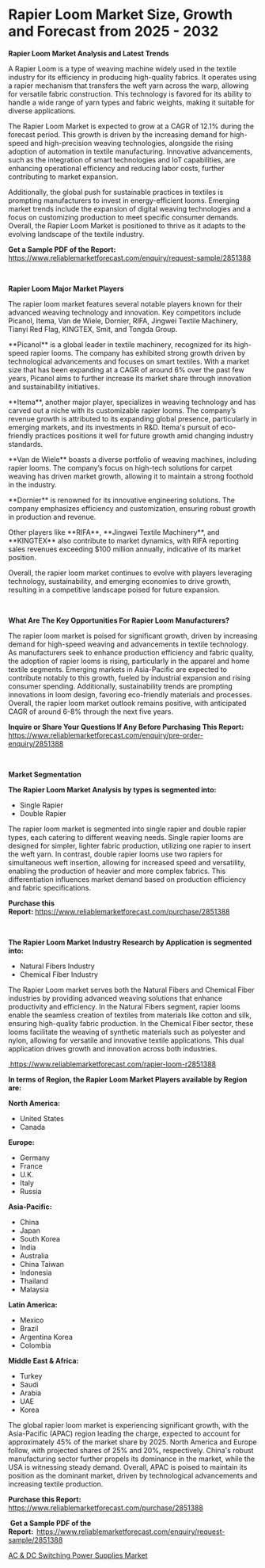<p><h1>Rapier Loom Market Size, Growth and Forecast from 2025 - 2032</h1></p><p><strong>Rapier Loom Market Analysis and Latest Trends</strong></p>
<p><p>A Rapier Loom is a type of weaving machine widely used in the textile industry for its efficiency in producing high-quality fabrics. It operates using a rapier mechanism that transfers the weft yarn across the warp, allowing for versatile fabric construction. This technology is favored for its ability to handle a wide range of yarn types and fabric weights, making it suitable for diverse applications.</p><p>The Rapier Loom Market is expected to grow at a CAGR of 12.1% during the forecast period. This growth is driven by the increasing demand for high-speed and high-precision weaving technologies, alongside the rising adoption of automation in textile manufacturing. Innovative advancements, such as the integration of smart technologies and IoT capabilities, are enhancing operational efficiency and reducing labor costs, further contributing to market expansion.</p><p>Additionally, the global push for sustainable practices in textiles is prompting manufacturers to invest in energy-efficient looms. Emerging market trends include the expansion of digital weaving technologies and a focus on customizing production to meet specific consumer demands. Overall, the Rapier Loom Market is positioned to thrive as it adapts to the evolving landscape of the textile industry.</p></p>
<p><strong>Get a Sample PDF of the Report:&nbsp;</strong> <a href="https://www.reliablemarketforecast.com/enquiry/request-sample/2851388?utm_campaign=3352&utm_medium=2&utm_source=Github&utm_content=ia&utm_term=11032025&utm_id=rapier-loom">https://www.reliablemarketforecast.com/enquiry/request-sample/2851388</a></p>
<p>&nbsp;</p>
<p><strong>Rapier Loom Major Market Players</strong></p>
<p><p>The rapier loom market features several notable players known for their advanced weaving technology and innovation. Key competitors include Picanol, Itema, Van de Wiele, Dornier, RIFA, Jingwei Textile Machinery, Tianyi Red Flag, KINGTEX, Smit, and Tongda Group.</p><p>**Picanol** is a global leader in textile machinery, recognized for its high-speed rapier looms. The company has exhibited strong growth driven by technological advancements and focuses on smart textiles. With a market size that has been expanding at a CAGR of around 6% over the past few years, Picanol aims to further increase its market share through innovation and sustainability initiatives.</p><p>**Itema**, another major player, specializes in weaving technology and has carved out a niche with its customizable rapier looms. The company’s revenue growth is attributed to its expanding global presence, particularly in emerging markets, and its investments in R&D. Itema's pursuit of eco-friendly practices positions it well for future growth amid changing industry standards.</p><p>**Van de Wiele** boasts a diverse portfolio of weaving machines, including rapier looms. The company’s focus on high-tech solutions for carpet weaving has driven market growth, allowing it to maintain a strong foothold in the industry. </p><p>**Dornier** is renowned for its innovative engineering solutions. The company emphasizes efficiency and customization, ensuring robust growth in production and revenue.</p><p>Other players like **RIFA**, **Jingwei Textile Machinery**, and **KINGTEX** also contribute to market dynamics, with RIFA reporting sales revenues exceeding $100 million annually, indicative of its market position.</p><p>Overall, the rapier loom market continues to evolve with players leveraging technology, sustainability, and emerging economies to drive growth, resulting in a competitive landscape poised for future expansion.</p></p>
<p>&nbsp;</p>
<p><strong>What Are The Key Opportunities For Rapier Loom Manufacturers?</strong></p>
<p><p>The rapier loom market is poised for significant growth, driven by increasing demand for high-speed weaving and advancements in textile technology. As manufacturers seek to enhance production efficiency and fabric quality, the adoption of rapier looms is rising, particularly in the apparel and home textile segments. Emerging markets in Asia-Pacific are expected to contribute notably to this growth, fueled by industrial expansion and rising consumer spending. Additionally, sustainability trends are prompting innovations in loom design, favoring eco-friendly materials and processes. Overall, the rapier loom market outlook remains positive, with anticipated CAGR of around 6-8% through the next five years.</p></p>
<p><strong>Inquire or Share Your Questions If Any Before Purchasing This Report:</strong> <a href="https://www.reliablemarketforecast.com/enquiry/pre-order-enquiry/2851388?utm_campaign=3352&utm_medium=2&utm_source=Github&utm_content=ia&utm_term=11032025&utm_id=rapier-loom">https://www.reliablemarketforecast.com/enquiry/pre-order-enquiry/2851388</a></p>
<p>&nbsp;</p>
<p><strong>Market Segmentation</strong></p>
<p><strong>The Rapier Loom Market Analysis by types is segmented into:</strong></p>
<p><ul><li>Single Rapier</li><li>Double Rapier</li></ul></p>
<p><p>The rapier loom market is segmented into single rapier and double rapier types, each catering to different weaving needs. Single rapier looms are designed for simpler, lighter fabric production, utilizing one rapier to insert the weft yarn. In contrast, double rapier looms use two rapiers for simultaneous weft insertion, allowing for increased speed and versatility, enabling the production of heavier and more complex fabrics. This differentiation influences market demand based on production efficiency and fabric specifications.</p></p>
<p><strong>Purchase this Report:&nbsp;</strong><a href="https://www.reliablemarketforecast.com/purchase/2851388?utm_campaign=3352&utm_medium=2&utm_source=Github&utm_content=ia&utm_term=11032025&utm_id=rapier-loom">https://www.reliablemarketforecast.com/purchase/2851388</a></p>
<p>&nbsp;</p>
<p><strong>The Rapier Loom Market Industry Research by Application is segmented into:</strong></p>
<p><ul><li>Natural Fibers Industry</li><li>Chemical Fiber Industry</li></ul></p>
<p><p>The Rapier Loom market serves both the Natural Fibers and Chemical Fiber industries by providing advanced weaving solutions that enhance productivity and efficiency. In the Natural Fibers segment, rapier looms enable the seamless creation of textiles from materials like cotton and silk, ensuring high-quality fabric production. In the Chemical Fiber sector, these looms facilitate the weaving of synthetic materials such as polyester and nylon, allowing for versatile and innovative textile applications. This dual application drives growth and innovation across both industries.</p></p>
<p><a href="https://www.reliablemarketforecast.com/rapier-loom-r2851388?utm_campaign=3352&utm_medium=2&utm_source=Github&utm_content=ia&utm_term=11032025&utm_id=rapier-loom">&nbsp;https://www.reliablemarketforecast.com/rapier-loom-r2851388</a></p>
<p><strong>In terms of Region, the Rapier Loom Market Players available by Region are:</strong></p>
<p>
    <p> <strong> North America: </strong>
        <ul>
            <li>United States</li>
            <li>Canada</li>
        </ul>
        </p> 
    <p> <strong> Europe: </strong>
        <ul>
            <li>Germany</li>
            <li>France</li>
            <li>U.K.</li>
            <li>Italy</li>
            <li>Russia</li>
        </ul>
        </p> 
    <p> <strong> Asia-Pacific: </strong>
        <ul>
            <li>China</li>
            <li>Japan</li>
            <li>South Korea</li>
            <li>India</li>
            <li>Australia</li>
            <li>China Taiwan</li>
            <li>Indonesia</li>
            <li>Thailand</li>
            <li>Malaysia</li>
        </ul>
        </p> 
    <p> <strong> Latin America: </strong>
        <ul>
            <li>Mexico</li>
            <li>Brazil</li>
            <li>Argentina Korea</li>
            <li>Colombia</li>
        </ul>
        </p> 
    <p> <strong> Middle East & Africa: </strong>
        <ul>
            <li>Turkey</li>
            <li>Saudi</li>
            <li>Arabia</li>
            <li>UAE</li>
            <li>Korea</li>
        </ul>
    </p>
    </p>
<p><p>The global rapier loom market is experiencing significant growth, with the Asia-Pacific (APAC) region leading the charge, expected to account for approximately 45% of the market share by 2025. North America and Europe follow, with projected shares of 25% and 20%, respectively. China's robust manufacturing sector further propels its dominance in the market, while the USA is witnessing steady demand. Overall, APAC is poised to maintain its position as the dominant market, driven by technological advancements and increasing textile production.</p></p>
<p><strong>Purchase this Report: </strong><a href="https://www.reliablemarketforecast.com/purchase/2851388?utm_campaign=3352&utm_medium=2&utm_source=Github&utm_content=ia&utm_term=11032025&utm_id=rapier-loom">https://www.reliablemarketforecast.com/purchase/2851388</a></p>
<p>&nbsp;<strong>Get a Sample PDF of the Report:&nbsp;&nbsp;</strong><a href="https://www.reliablemarketforecast.com/enquiry/request-sample/2851388?utm_campaign=3352&utm_medium=2&utm_source=Github&utm_content=ia&utm_term=11032025&utm_id=rapier-loom">https://www.reliablemarketforecast.com/enquiry/request-sample/2851388</a></p>
<p><strong></strong></p>
<p><p><a href="https://github.com/ChiragRp1/Market-Research-Report-List-7/blob/main/ac-dc-switching-power-supplies-market.md?utm_campaign=3352&utm_medium=2&utm_source=Github&utm_content=ia&utm_term=11032025&utm_id=rapier-loom">AC & DC Switching Power Supplies Market</a></p></p>